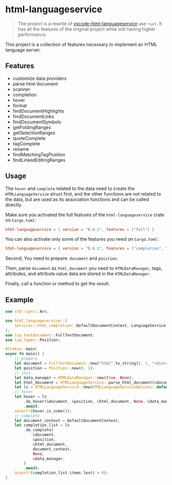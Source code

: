 # html-languageservice

> The project is a rewrite of [vscode-html-languageservice](https://github.com/Microsoft/vscode-html-languageservice) use `rust`. It has all the features of the original project while still having higher performance.

This project is a collection of features necessary to implement an HTML language server.

## Features

- customize data providers
- parse html document
- scanner
- completion
- hover
- format
- findDocumentHighlights
- findDocumentLinks
- findDocumentSymbols
- getFoldingRanges
- getSelectionRanges
- quoteComplete
- tagComplete
- rename
- findMatchingTagPosition
- findLinkedEditingRanges

## Usage

The `hover` and `complete` related to the data need to create the `HTMLLanguageService` struct first, and the other functions are not related to the data, but are used as its association functions and can be called directly.

Make sure you activated the full features of the `html-languageservice` crate on `Cargo.toml`:

```toml
html-languageservice = { version = "0.6.1", features = ["full"] }
```

You can also activate only some of the features you need on `Cargo.toml`:

```toml
html-languageservice = { version = "0.6.1", features = ["completion", "hover"] }
```

Second, You need to prepare: `document` and `position`.

Then, parse `document` as `html_document` you need to `HTMLDataManager`, tags, attributes, and attribute value data are stored in the `HTMLDataManager`.

Finally, call a function or method to get the result.

## Example

```rust
use std::sync::Arc;

use html_languageservice::{
    services::html_completion::DefaultDocumentContext, LanguageService, LanguageServiceOptions,
};
use lsp_textdocument::FullTextDocument;
use lsp_types::Position;

#[tokio::main]
async fn main() {
    // prepare
    let document = FullTextDocument::new("html".to_string(), 1, "<div></div>".to_string());
    let position = Position::new(0, 1);
    // init
    let data_manager = HTMLDataManager::new(true, None);
    let html_document = HTMLLanguageService::parse_html_document(&document, &data_manager);
    let ls = HTMLLanguageService::new(HTMLLanguageServiceOptions::default());
    // hover
    let hover = ls
        .do_hover(&document, &position, &html_document, None, &data_manager)
        .await;
    assert!(hover.is_some());
    // complete
    let document_context = DefaultDocumentContext;
    let completion_list = ls
        .do_complete(
            &document,
            &position,
            &html_document,
            document_context,
            None,
            &data_manager,
        )
        .await;
    assert!(completion_list.items.len() > 0);
}
```
